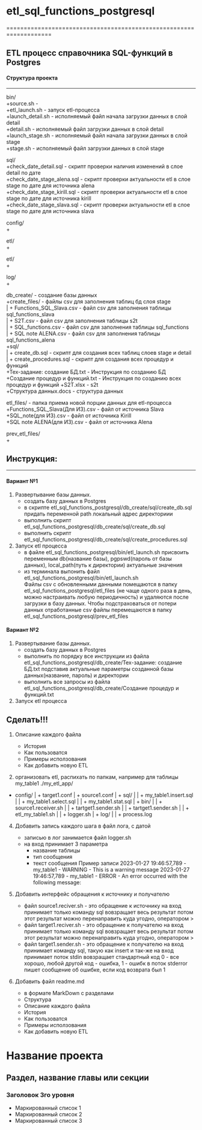 # etl_sql_functions_postgresql

===================================================================

## ETL процесс справочника SQL-функций в Postgres

#### Структура проекта
-------------------------------------------------------------------
bin/  
    +source.sh                            -   
    +etl_launch.sh                        - запуск etl-процесса  
    +launch_detail.sh                     - исполняемый файл начала загрузки данных в слой detail  
    +detail.sh                            - исполняемый файл загрузки данных в слой detail  
    +launch_stage.sh                      - исполняемый файл начала загрузки данных в слой stage  
    +stage.sh                             - исполняемый файл загрузки данных в слой stage  
      
sql/  
    +check_date_detail.sql                - скрипт проверки наличия изменений в слое detail по дате  
    +check_date_stage_alena.sql           - скрипт проверки актуальности etl в слое stage по дате для источника alena  
    +check_date_stage_kirill.sql          - скрипт проверки актуальности etl в слое stage по дате для источника kirill  
    +check_date_stage_slava.sql           - скрипт проверки актуальности etl в слое stage по дате для источника slava  

config/  
    +  

etl/  
    +  
  
etl/  
    +  
  
log/  
    +  

db_create/                               - создание базы данных  
    +create_files/                       - файлы csv для заполнения таблиц бд слоя stage  
    |  + Functions_SQL_Slava.csv         - файл csv для заполнения таблицы sql_functions_slava  
    |  + S2T.csv                         - файл csv для заполнения таблицы s2t  
    |  + SQL_functions.csv               - файл csv для заполнения таблицы sql_functions  
    |  + SQL note ALENA.csv              - файл csv для заполнения таблицы sql_functions_alena  
    +sql/  
    |  + create_db.sql                   - скрипт для создания всех таблиц слоев stage и detail  
    |  + create_procedures.sql           - скрипт для создания всех процедур и функций  
    +Тех-задание: создание БД.txt        - Инструкция по созданию БД  
    +Создание процедур и функций.txt     - Инструкция по созданию всех процедур и функций
    +S2T.xlsx                            - s2t  
    +Структура данных.docs               - структура данных  

etl_files/                               - папка приема новой порции данных для etl-процесса  
    +Functions_SQL_Slava(Для ИЗ).csv     - файл от источника Slava  
    +SQL_note(для ИЗ).csv                - файл от источника Kirill  
    +SQL note ALENA(для ИЗ).csv          - файл от источника Alena  

prev_etl_files/  
    +  
  
  
## Инструкция:  
--------------------------------------------------------------------
#### Вариант №1
1. Развертывание базы данных.  
    - создать базу данных в Postgres 
    - в скрипте etl_sql_functions_postgresql/db_create/sql/create_db.sql придать переменной path локальный адрес директориии  
    - выполнить скрипт etl_sql_functions_postgresql/db_create/sql/create_db.sql  
    - выполнить скрипт etl_sql_functions_postgresql/db_create/sql/create_procedures.sql  
2. Запуск etl процесса  
    - в файле etl_sql_functions_postgresql/bin/etl_launch.sh присвоить переменным db(название базы), pgpswd(пароль от базы данных), local_path(путь к директории) актуальные значения  
    - из терминала выпонить файл etl_sql_functions_postgresql/bin/etl_launch.sh  
Файлы csv с обновленными данными помещаются в папку etl_sql_functions_postgresql/etl_files (не чаще одного раза в день, можно настраивать любую периодичность) и удаляются после загрузки в базу данных. Чтобы подстраховаться от потери данных отработанные csv файлы перемещаются в папку etl_sql_functions_postgresql/prev_etl_files  
  
#### Вариант №2
1. Развертывание базы данных.  
    - создать базу данных в Postgres 
    - выполнить по порядку все инструкции из файла etl_sql_functions_postgresql/db_create/Тех-задание: создание БД.txt  подставив актуальные параметры созданной базы данных(название, пароль) и директории  
    - выполнить все запросы из файла etl_sql_functions_postgresql/db_create/Создание процедур и функций.txt  
2. Запуск etl процесса  


  
  
Сделать!!!
--------------------------------------------------------------------
1. Описание каждого файла
    - История
    - Как пользоватся
    - Примеры исползования
    - Как добавить новую ETL

2. организовать etl, распихать по папкам, например для таблицы my_table1
./my_etl_app/
  + config/
  | + target1.conf
  | + source1.conf
  | + sql/
  | | + my_table1.insert.sql
  | | + my_table1.select.sql
  | | + my_table1.stat.sql
  | + bin/
  | | + source1.receiver.sh 
  | | + tartget1.sender.sh 
  | | + tartget1.sender.sh 
  | | + etl_my_table1.sh 
  | | + logger.sh
  | + log/
  | | + process.log

4. Добавить запись каждого шага в файл лога, с датой
    * записью в лог занимается файл logger.sh
    * на вход принимает 3 параметра
        - название таблицы
        - тип сообщения
        - текст сообщения
Пример записи
2023-01-27 19:46:57,789 - my_table1 - WARNING - This is a warning message
2023-01-27 19:46:57,789 - my_table1 - ERROR - An error occurred with the following message: 

5. Добавить интерфейс обращения к источнику и получателю
    - файл source1.reciver.sh - это обращение к источнику
        на вход принимает только команду sql
        вовзращает весь результат
        потом этот результат можно перенаправить куда угодно, оператором >
    - файл target1.reciver.sh - это обращение к получателю
        на вход принимает только команду sql
        вовзращает весь результат
        потом этот результат можно перенаправить куда угодно, оператором >
    - файл target1.sender.sh - это обращение к получателю
        на вход принимает команду sql, такую как insert
        и так-же на вход принимает поток stdin
        вовзращает стандартный код 0 - все хорошо, любой другой код - ошибка, 1 - ошибк
        в поток stderror пишет сообщение об ошибке, если код возврата был 1
6. Добавить файл readme.md
    * в формате MarkDown с разделами
    - Структура
    - Описание каждого файла
    - История
    - Как пользоватся
    - Примеры исползования
    - Как добавить новую ETL
    
Название проекта
========================

Раздел, название главы или секции
------------------------

### Заголовок 3го уровня

* Маркированный список 1
* Маркированный список 2
* Маркированный список 3

